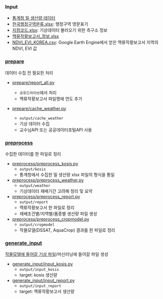 ### Input
- [통계청 밀 생산량 데이터](input/kosis_wheat)
- [한국행정구역분류.xlsx](input/한국행정구역분류.xlsx): 행정구역 영문표기
- [지점코드.xlsx](input/지점코드.xlsx): 기상데이터 불러오기 위한 측구소 정보
- [맥류작황보고서_정보.xlsx](input/맥류작황보고서_정보.xlsx)
- [NDVI_EVI_KOREA.csv](input/NVI_EVI_KOREA.csv): Google Earth Engine에서 얻은 맥류작황보고서 지역의 NDVI, EVI 값

### [prepare](prepare)
데이터 수집 전 필요한 처리
- [prepare/report_all.py](prepare/report_filename/report_all.py)
  - ```공유드라이브```에서 처리 
  - 맥류작황보고서 파일명에 연도 추가

- [prepare/cache_weather.py](prepare/cache_weather.py)
  - ```output/cache_weather```
  - 기상 데이터 수집
  - 교수님API 또는 공공데이터포털API 사용

### [preprocess](preprocess)
수집한 데이터를 한 파일로 정리
- [preprocess/preprocess_kosis.py](preprocess/preprocess_kosis.py)
  - ```output/kosis ```
  - 통계청에서 수집한 밀 생산량 xlsx 파일의 형식을 통일
- [preprocess/preprocess_weather.py](preprocess/preprocess_weather.py)
  - ```output/weather```
  - 기상데이터 재배기간 고려해 정리 및 요약
- [preprocess/preprocess_report.py](preprocess/preprocess_report.py)
  - ```output/report```
  - 맥류작황보고서 한 파일로 정리
  - 재배조건별/지역별/품종별 생산량 파일 생성
- [preprocess/preprocess_cropmodel.py](preprocess/preprocess_cropmodel.py)
  - ```output/cropmodel```
  - 작물모델(DSSAT, AquaCrop) 결과를 한 파일로 정리

### [generate_input](generate_input)
[작물모델에 들어갈 기상 파일](https://github.com/EthanSeok/Crop_model_preprocessing/tree/main)/머신러닝에 들어갈 파일 생성
- [generate_input/input_kosis.py](generate_input/input_kosis.py)
  - ```output/input_kosis```
  - target: kosis 생산량
- [generate_input/input_report.py](generate_input/input_report.py)
  - ```output/input_report```
  - target: 맥류작황보고서 생산량